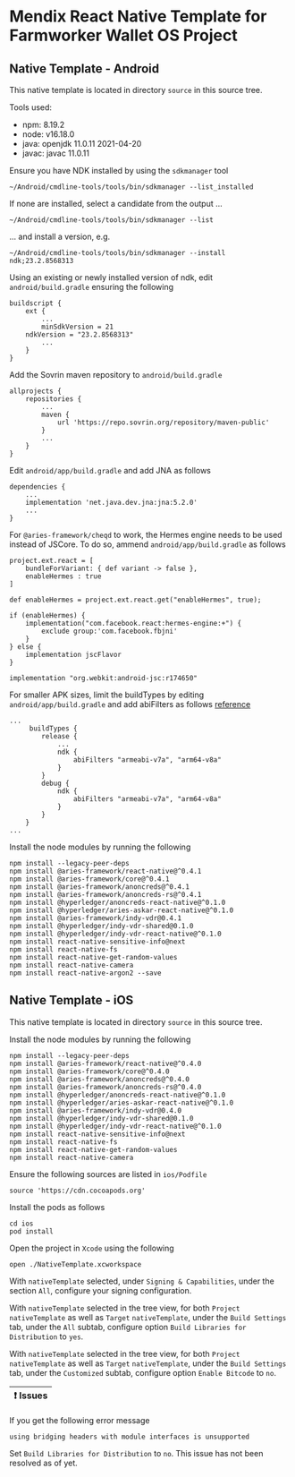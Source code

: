 # Mendix React Native Template for Farmworker Wallet OS Project

## Native Template - Android

This native template is located in directory `source` in this source tree.

Tools used:

* npm: 8.19.2
* node: v16.18.0
* java: openjdk 11.0.11 2021-04-20
* javac: javac 11.0.11

Ensure you have NDK installed by using the `sdkmanager` tool

```
~/Android/cmdline-tools/tools/bin/sdkmanager --list_installed
```

If none are installed, select a candidate from the output ...

```
~/Android/cmdline-tools/tools/bin/sdkmanager --list
```

... and install a version, e.g.

```
~/Android/cmdline-tools/tools/bin/sdkmanager --install ndk;23.2.8568313
```

Using an existing or newly installed version of ndk, edit `android/build.gradle` ensuring the following

```
buildscript {
    ext {
        ...
        minSdkVersion = 21
	ndkVersion = "23.2.8568313"
        ...
    }
}
```

Add the Sovrin maven repository to `android/build.gradle`

```
allprojects {
    repositories {
        ...
        maven {
            url 'https://repo.sovrin.org/repository/maven-public'
        }
        ...
    }
}
```

Edit `android/app/build.gradle` and add JNA as follows

```
dependencies {
    ...
    implementation 'net.java.dev.jna:jna:5.2.0'
    ...
}
```

For `@aries-framework/cheqd` to work, the Hermes engine needs to be used instead of JSCore. To do so, ammend `android/app/build.gradle` as follows

```
project.ext.react = [
	bundleForVariant: { def variant -> false },
	enableHermes : true
]
```

```
def enableHermes = project.ext.react.get("enableHermes", true);
```

```
if (enableHermes) {
	implementation("com.facebook.react:hermes-engine:+") {
		exclude group:'com.facebook.fbjni'
	}
} else {
	implementation jscFlavor
}
```

```
implementation "org.webkit:android-jsc:r174650"
```

For smaller APK sizes, limit the buildTypes by editing `android/app/build.gradle` and add abiFilters as follows [reference](https://developer.android.com/ndk/guides/abis)

```
...
     buildTypes {
        release {
            ...
            ndk {
                abiFilters "armeabi-v7a", "arm64-v8a"
            }
        }
        debug {
            ndk {
                abiFilters "armeabi-v7a", "arm64-v8a"
            }
        }
    }
...
```

Install the node modules by running the following

```
npm install --legacy-peer-deps
npm install @aries-framework/react-native@^0.4.1
npm install @aries-framework/core@^0.4.1
npm install @aries-framework/anoncreds@^0.4.1
npm install @aries-framework/anoncreds-rs@^0.4.1
npm install @hyperledger/anoncreds-react-native@^0.1.0
npm install @hyperledger/aries-askar-react-native@^0.1.0
npm install @aries-framework/indy-vdr@0.4.1
npm install @hyperledger/indy-vdr-shared@0.1.0
npm install @hyperledger/indy-vdr-react-native@^0.1.0
npm install react-native-sensitive-info@next
npm install react-native-fs
npm install react-native-get-random-values
npm install react-native-camera
npm install react-native-argon2 --save
```
## Native Template - iOS

This native template is located in directory `source` in this source tree.

Install the node modules by running the following

```
npm install --legacy-peer-deps
npm install @aries-framework/react-native@^0.4.0
npm install @aries-framework/core@^0.4.0
npm install @aries-framework/anoncreds@^0.4.0
npm install @aries-framework/anoncreds-rs@^0.4.0
npm install @hyperledger/anoncreds-react-native@^0.1.0
npm install @hyperledger/aries-askar-react-native@^0.1.0
npm install @aries-framework/indy-vdr@0.4.0
npm install @hyperledger/indy-vdr-shared@0.1.0
npm install @hyperledger/indy-vdr-react-native@^0.1.0
npm install react-native-sensitive-info@next
npm install react-native-fs
npm install react-native-get-random-values
npm install react-native-camera
```

Ensure the following sources are listed in `ios/Podfile`

```
source 'https://cdn.cocoapods.org'
```

Install the pods as follows

```
cd ios
pod install
```

Open the project in `Xcode` using the following

```
open ./NativeTemplate.xcworkspace
```

With `nativeTemplate` selected, under `Signing & Capabilities`, under the section `All`, configure your signing configuration.

With `nativeTemplate` selected in the tree view, for both `Project` `nativeTemplate` as well as `Target` `nativeTemplate`, under the `Build Settings` tab, under the `All` subtab, configure option `Build Libraries for Distribution` to `yes`.

With `nativeTemplate` selected in the tree view, for both `Project` `nativeTemplate` as well as `Target` `nativeTemplate`, under the `Build Settings` tab, under the `Customized` subtab, configure option `Enable Bitcode` to `no`.

| :exclamation:  Issues   |
|-------------------------|

If you get the following error message

```
using bridging headers with module interfaces is unsupported
```

Set `Build Libraries for Distribution` to `no`. This issue has not been resolved as of yet.
